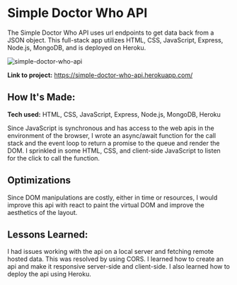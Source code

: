 # Simple Doctor Who API
The Simple Doctor Who API uses url endpoints to get data back from a JSON object.
This full-stack app utilizes HTML, CSS, JavaScript, Express, Node.js, MongoDB, and is deployed on Heroku.

![simple-doctor-who-api](https://user-images.githubusercontent.com/103136497/218531168-01b92dbf-1286-40dd-8931-84e22425af69.gif)

**Link to project:** https://simple-doctor-who-api.herokuapp.com/

## How It's Made:

**Tech used:** HTML, CSS, JavaScript, Express, Node.js, MongoDB, Heroku

Since JavaScript is synchronous and has access to the web apis in the environment of the browser, I wrote an async/await function for the call stack and the event loop to return a promise to the queue and render the DOM. I sprinkled in some HTML, CSS, and client-side JavaScript to listen for the click to call the function.

## Optimizations

Since DOM manipulations are costly, either in time or resources, I would improve this api with react to paint the virtual DOM and improve the aesthetics of the layout.

## Lessons Learned:

I had issues working with the api on a local server and fetching remote hosted data. This was resolved by using CORS. I learned how to create an api and make it responsive server-side and client-side. I also learned how to deploy the api using Heroku.
